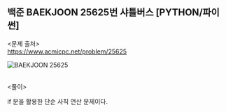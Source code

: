 ## 백준 BAEKJOON 25625번 샤틀버스 [PYTHON/파이썬]

<문제 출처><br>
https://www.acmicpc.net/problem/25625

![BAEKJOON 25625](https://blog.kakaocdn.net/dn/bDw2sS/btrMlcHdg1w/bPkXpKOQkJij30TKdJd0E0/img.png)

<br>
<풀이><br>

if 문을 활용한 단순 사칙 연산 문제이다.

